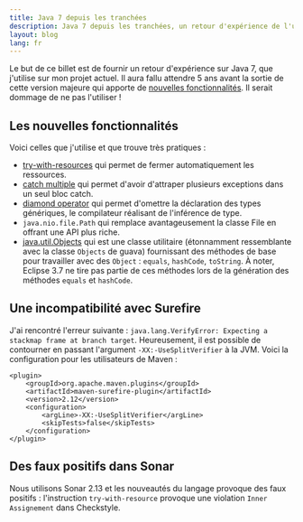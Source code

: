 ```yaml
---
title: Java 7 depuis les tranchées
description: Java 7 depuis les tranchées, un retour d'expérience de l'utilisation de Java 7 au quotidien
layout: blog
lang: fr
---
```

Le but de ce billet est de fournir un retour d'expérience sur Java 7, que j'utilise sur mon projet
actuel. Il aura fallu attendre 5 ans avant la sortie de cette version majeure qui apporte de
[nouvelles
fonctionnalités](http://www.oracle.com/technetwork/java/javase/jdk7-relnotes-418459.html#changes).
Il serait dommage de ne pas l'utiliser !

## Les nouvelles fonctionnalités

Voici celles que j'utilise et que trouve très pratiques :

-   [try-with-resources](http://docs.oracle.com/javase/7/docs/technotes/guides/language/try-with-resources.html)
    qui permet de fermer automatiquement les ressources.
-   [catch
    multiple](http://docs.oracle.com/javase/7/docs/technotes/guides/language/catch-multiple.html)
    qui permet d'avoir d'attraper plusieurs exceptions dans un seul bloc catch.
-   [diamond
    operator](http://docs.oracle.com/javase/7/docs/technotes/guides/language/type-inference-generic-instance-creation.html)
    qui permet d'omettre la déclaration des types génériques, le compilateur réalisant de
    l'inférence de type.
-   `java.nio.file.Path` qui remplace avantageusement la classe File en offrant une API plus riche.
-   [java.util.Objects](http://docs.oracle.com/javase/7/docs/api/java/util/Objects.html) qui est une
    classe utilitaire (étonnamment ressemblante avec la classe `Objects` de guava) fournissant des
    méthodes de base pour travailler avec des `Object` : `equals`, `hashCode`, `toString`. À noter,
    Eclipse 3.7 ne tire pas partie de ces méthodes lors de la génération des méthodes `equals` et
    `hashCode`.
    
## Une incompatibilité avec Surefire

J'ai rencontré l'erreur suivante :
`java.lang.VerifyError: Expecting a stackmap frame at branch target`. Heureusement, il est possible
de contourner en passant l'argument `-XX:-UseSplitVerifier` à la JVM. Voici la configuration pour
les utilisateurs de Maven :

```
<plugin>
    <groupId>org.apache.maven.plugins</groupId>
    <artifactId>maven-surefire-plugin</artifactId>
    <version>2.12</version>
    <configuration>
        <argLine>-XX:-UseSplitVerifier</argLine>
        <skipTests>false</skipTests>
    </configuration>
</plugin>
```

## Des faux positifs dans Sonar

Nous utilisons Sonar 2.13 et les nouveautés du langage provoque des faux positifs : l'instruction
`try-with-resource` provoque une violation `Inner Assignement` dans Checkstyle.
